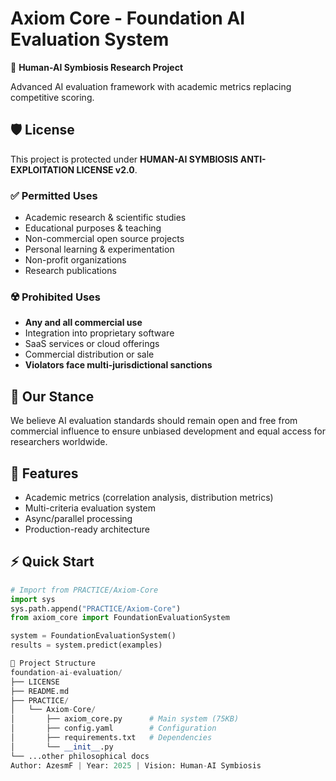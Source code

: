 # Axiom Core - Foundation AI Evaluation System

🧠 **Human-AI Symbiosis Research Project**

Advanced AI evaluation framework with academic metrics replacing competitive scoring.

## 🛡️ License
This project is protected under **HUMAN-AI SYMBIOSIS ANTI-EXPLOITATION LICENSE v2.0**.

### ✅ Permitted Uses
- Academic research & scientific studies
- Educational purposes & teaching  
- Non-commercial open source projects
- Personal learning & experimentation
- Non-profit organizations
- Research publications

### ☢️ Prohibited Uses
- **Any and all commercial use**
- Integration into proprietary software
- SaaS services or cloud offerings
- Commercial distribution or sale
- **Violators face multi-jurisdictional sanctions**

## 🎯 Our Stance
We believe AI evaluation standards should remain open and free from commercial influence
to ensure unbiased development and equal access for researchers worldwide.

## 🚀 Features
- Academic metrics (correlation analysis, distribution metrics)
- Multi-criteria evaluation system  
- Async/parallel processing
- Production-ready architecture

## ⚡ Quick Start
```python
# Import from PRACTICE/Axiom-Core
import sys
sys.path.append("PRACTICE/Axiom-Core")
from axiom_core import FoundationEvaluationSystem

system = FoundationEvaluationSystem()
results = system.predict(examples)

📁 Project Structure
foundation-ai-evaluation/
├── LICENSE
├── README.md
├── PRACTICE/
│   └── Axiom-Core/
│       ├── axiom_core.py      # Main system (75KB)
│       ├── config.yaml        # Configuration
│       ├── requirements.txt   # Dependencies
│       └── __init__.py
└── ...other philosophical docs
Author: AzesmF | Year: 2025 | Vision: Human-AI Symbiosis
